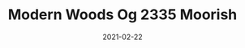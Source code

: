 ---
tags: 
  - "To Market"
  - "Loose Lay LVT"
  - "Fast Track"
title: "Modern Woods Og 2335 Moorish"
designer: "To Market"
image_primary: "img/2335%20laid%20out.jpg"
href: "https://www.tomkt.com/fast-track-swatches"
description: "Size%3A%207.08%22%20X%2047.24%22%A0/%20Wear%20layer%3A%20.5mm%20%2820mil%29%20/%20Edge%3A%20Bevel%A0/%20Thickness%3A%205.0mm%20/%20Sq.ft/Ctn%3A%2023.25%A0/%20Installation%3A%20Glue%20Down"
category: "loose-lay-lvt-fast-track"
subtitle: ""
manufacturer: "ToMarket"
slug: "/manufacturers/tomarket/loose-lay-lvt-fast-track/to-market-modern-woods-og-2335-moorish"
date: "2021-02-22"
---